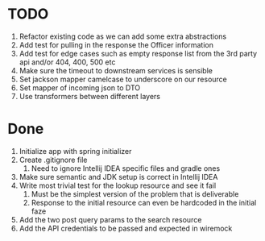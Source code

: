 # TODO
1. Refactor existing code as we can add some extra abstractions
2. Add test for pulling in the response the Officer information
3. Add test for edge cases such as empty response list from the 3rd party api and/or 404, 400, 500 etc 
4. Make sure the timeout to downstream services is sensible 
5. Set jackson mapper camelcase to underscore on our resource 
6. Set mapper of incoming json to DTO 
7. Use transformers between different layers

# Done
1. Initialize app with spring initializer
2. Create .gitignore file
   1. Need to ignore Intellij IDEA specific files and gradle ones
3. Make sure semantic and JDK setup is correct in Intellij IDEA
4. Write most trivial test for the lookup resource and see it fail
   1. Must be the simplest version of the problem that is deliverable
   2. Response to the initial resource can even be hardcoded in the initial faze
5. Add the two post query params to the search resource
6. Add the API credentials to be passed and expected in wiremock